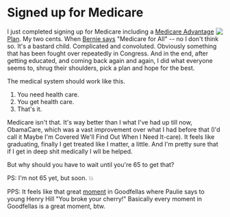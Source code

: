 # Signed up for Medicare
<img src="http://scripting.com/images/2020/04/16/cannedCherries.png" border="0" align="right">I just completed signing up for Medicare including a <a href="https://www.medicare.gov/sign-up-change-plans/types-of-medicare-health-plans/medicare-advantage-plans">Medicare Advantage Plan</a>. My two cents. When <a href="https://www.youtube.com/watch?v=9XKoar34gBI">Bernie says</a> "Medicare for All" -- no I don't think so. It's a bastard child. Complicated and convoluted. Obviously something that has been fought over repeatedly in Congress. And in the end, after getting educated, and coming back again and again, I did what everyone seems to, shrug their shoulders, pick a plan and hope for the best.

The medical system should work like this. 
1. You need health care.
2. You get health care.
3. That's it.

Medicare isn't that. It's way better than I what I've had up till now, ObamaCare, which was a vast improvement over what I had before that (I'd call it Maybe I'm Covered We'll Find Out When I Need It-care). It feels like graduating, finally I get treated like I matter, a little. And I'm pretty sure that if I get in deep shit medically I wll be helped. 

But why should you have to wait until you're 65 to get that?

PS: I'm not 65 yet, but soon. :boom:

PPS: It feels like that great <a href="https://www.youtube.com/watch?v=c3XX_z5wZn0">moment</a> in Goodfellas where Paulie says to young Henry Hill "You broke your cherry!" Basically every moment in Goodfellas is a great moment, btw. 

